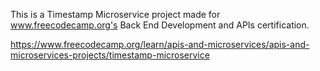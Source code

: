 This is a Timestamp Microservice project made for www.freecodecamp.org's Back End Development and APIs certification.

https://www.freecodecamp.org/learn/apis-and-microservices/apis-and-microservices-projects/timestamp-microservice
